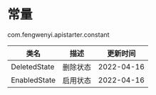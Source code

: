 # 常量

com.fengwenyi.apistarter.constant

| 类名           | 描述   | 更新时间       |
|--------------|------|------------|
| DeletedState | 删除状态 | 2022-04-16 |
| EnabledState | 启用状态 | 2022-04-16 |
